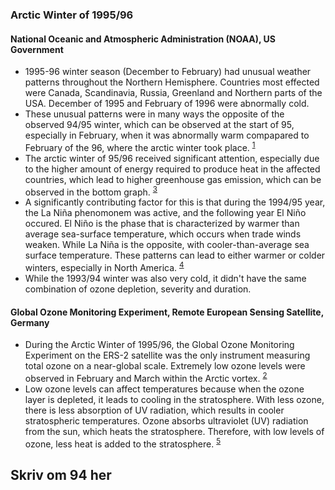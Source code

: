 ### Arctic Winter of 1995/96

#### National Oceanic and Atmospheric Administration (NOAA), US Government
- 1995-96 winter season (December to February) had unusual weather patterns throughout the Northern Hemisphere. Countries most effected were Canada, Scandinavia, Russia, Greenland and Northern parts of the USA. December of 1995 and February of 1996 were abnormally cold.
- These unusual patterns were in many ways the opposite of the observed 94/95 winter, which can be observed at the start of 95, especially in February, when it was abnormally warm compapared to February of the 96, where the arctic winter took place. <sup>[1]</sup>
- The arctic winter of 95/96 received significant attention, especially due to the higher amount of energy required to produce heat in the affected countries, which lead to higher greenhouse gas emission, which can be observed in the bottom graph. <sup>[3]</sup>
- A significantly contributing factor for this is that during the 1994/95 year, the La Niña phenomonem was active, and the following year El Niño occured. El Niño is the phase that is characterized by warmer than average sea-surface temperature, which occurs when trade winds weaken. While La Niña is the opposite, with cooler-than-average sea surface temperature. These patterns can lead to either warmer or colder winters, especially in North America. <sup>[4]</sup>
- While the 1993/94 winter was also very cold, it didn't have the same combination of ozone depletion, severity and duration.


#### Global Ozone Monitoring Experiment, Remote European Sensing Satellite, Germany
- During the Arctic Winter of 1995/96, the Global Ozone Monitoring Experiment on the ERS-2 satellite was the only instrument measuring total ozone on a near-global scale. Extremely low ozone levels were observed in February and March within the Arctic vortex. <sup>[2]</sup>
- Low ozone levels can affect temperatures because when the ozone layer is depleted, it leads to cooling in the stratosphere. With less ozone, there is less absorption of UV radiation, which results in cooler stratospheric temperatures. Ozone absorbs ultraviolet (UV) radiation from the sun, which heats the stratosphere. Therefore, with low levels of ozone, less heat is added to the stratosphere.  <sup>[5]</sup>

Skriv om 94 her
---

[1]: https://www.cpc.ncep.noaa.gov/products/special_summaries/96_1/
[2]: https://www.iup.uni-bremen.de/UVSAT_material/papers/weber_QJ2002.pdf
[3]: https://ourworldindata.org/greenhouse-gas-emissions
[4]: https://wmo.int/topics/el-nino-la-nina
[5]: https://earthobservatory.nasa.gov/features/UVB/uvb_radiation3.php
